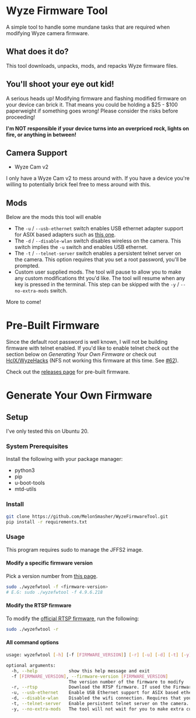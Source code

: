 # Wyze Firmware Tool

A simple tool to handle some mundane tasks that are required when modifying Wyze camera firmware.

## What does it do?

This tool downloads, unpacks, mods, and repacks Wyze firmware files.

## You'll shoot your eye out kid!

A serious heads up! Modifying firmware and flashing modified firmware on your device can brick it.
That means you could be holding a $25 - $100 paperweight if something goes wrong!
Please consider the risks before proceeding!

**I'm NOT responsible if your device turns into an overpriced rock, lights on fire, or anything in between!**

## Camera Support

* Wyze Cam v2

I only have a Wyze Cam v2 to mess around with. If you have a device you're willing to potentially brick feel free to
mess around with this.

## Mods

Below are the mods this tool will enable

* The `-u` / `--usb-ethernet` switch enables USB ethernet adapter support for ASIX based adapters such as [this one](https://www.amazon.com/gp/product/B0863YJB8W/).
* The `-d` / `--disable-wlan` switch disables wireless on the camera. This switch implies the `-u` switch and enables USB ethernet.
* The `-t` / `--telnet-server` switch enables a persistent telnet server on the camera. This option requires that you set a root password, you'll be prompted.
* Custom user supplied mods. The tool will pause to allow you to make any custom modifications tht you'd like. The tool will resume when any key is pressed in the terminal. This step can be skipped with the `-y` / `--no-extra-mods` switch.

More to come!

# Pre-Built Firmware

Since the default root password is well known, I will not be building firmware with telnet enabled.
If you'd like to enable telnet check out the section below on *Generating Your Own Firmware* or check out [HclX/WyzeHacks](https://github.com/HclX/WyzeHacks) (NFS not working this firmware at this time. See [#62](https://github.com/HclX/WyzeHacks/issues/62)).

Check out the [releases page](https://github.com/MelonSmasher/WyzeFirmwareTool/releases) for pre-built firmware.

# Generate Your Own Firmware

## Setup

I've only tested this on Ubuntu 20.

### System Prerequisites

Install the following with your package manager:

* python3
* pip
* u-boot-tools
* mtd-utils

### Install

```bash
git clone https://github.com/MelonSmasher/WyzeFirmwareTool.git
pip install -r requirements.txt
```

### Usage

This program requires sudo to manage the JFFS2 image.

#### Modify a specific firmware version

Pick a version number
from [this page](https://wyzelabs.zendesk.com/hc/en-us/articles/360024852172-Release-Notes-Firmware).

```bash
sudo ./wyzefwtool -f <firmware-version>
# E.G: sudo ./wyzefwtool -f 4.9.6.218
```

#### Modify the RTSP firmware

To modify the [official RTSP firmware](https://wyzelabs.zendesk.com/hc/en-us/articles/360026245231-Wyze-Cam-RTSP), run
the following:

```bash
sudo ./wyzefwtool -r
```

#### All command options

```bash
usage: wyzefwtool [-h] [-f [FIRMWARE_VERSION]] [-r] [-u] [-d] [-t] [-y]

optional arguments:
  -h, --help            show this help message and exit
  -f [FIRMWARE_VERSION], --firmware-version [FIRMWARE_VERSION]
                        The version number of the firmware to modify
  -r, --rtsp            Download the RTSP firmware. If used the Firmware Version argument is ignored.
  -u, --usb-ethernet    Enable USB Ethernet support for ASIX based ethernet adapters.
  -d, --disable-wlan    Disabled the wifi connection. Requires that you enable USB ethernet support.
  -t, --telnet-server   Enable persistent telnet server on the camera. Requires that you set a root password.
  -y, --no-extra-mods   The tool will not wait for you to make extra custom modifications.
```

